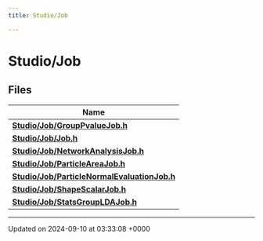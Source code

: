 ```yaml
---
title: Studio/Job

---
```


# Studio/Job



## Files

| Name           |
| -------------- |
| **[Studio/Job/GroupPvalueJob.h](../Files/GroupPvalueJob_8h.md#file-grouppvaluejob.h)**  |
| **[Studio/Job/Job.h](../Files/Job_8h.md#file-job.h)**  |
| **[Studio/Job/NetworkAnalysisJob.h](../Files/NetworkAnalysisJob_8h.md#file-networkanalysisjob.h)**  |
| **[Studio/Job/ParticleAreaJob.h](../Files/ParticleAreaJob_8h.md#file-particleareajob.h)**  |
| **[Studio/Job/ParticleNormalEvaluationJob.h](../Files/ParticleNormalEvaluationJob_8h.md#file-particlenormalevaluationjob.h)**  |
| **[Studio/Job/ShapeScalarJob.h](../Files/ShapeScalarJob_8h.md#file-shapescalarjob.h)**  |
| **[Studio/Job/StatsGroupLDAJob.h](../Files/StatsGroupLDAJob_8h.md#file-statsgroupldajob.h)**  |






-------------------------------

Updated on 2024-09-10 at 03:33:08 +0000
